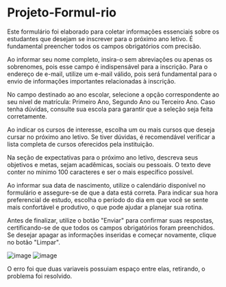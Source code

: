 # Projeto-Formul-rio

Este formulário foi elaborado para coletar informações essenciais sobre os estudantes que desejam se inscrever para o próximo ano letivo. É fundamental preencher todos os campos obrigatórios com precisão.

Ao informar seu nome completo, insira-o sem abreviações ou apenas os sobrenomes, pois esse campo é indispensável para a inscrição. Para o endereço de e-mail, utilize um e-mail válido, pois será fundamental para o envio de informações importantes relacionadas à inscrição.

No campo destinado ao ano escolar, selecione a opção correspondente ao seu nível de matrícula: Primeiro Ano, Segundo Ano ou Terceiro Ano. Caso tenha dúvidas, consulte sua escola para garantir que a seleção seja feita corretamente.

Ao indicar os cursos de interesse, escolha um ou mais cursos que deseja cursar no próximo ano letivo. Se tiver dúvidas, é recomendável verificar a lista completa de cursos oferecidos pela instituição.

Na seção de expectativas para o próximo ano letivo, descreva seus objetivos e metas, sejam acadêmicas, sociais ou pessoais. O texto deve conter no mínimo 100 caracteres e ser o mais específico possível.

Ao informar sua data de nascimento, utilize o calendário disponível no formulário e assegure-se de que a data está correta. Para indicar sua hora preferencial de estudo, escolha o período do dia em que você se sente mais confortável e produtivo, o que pode ajudar a planejar sua rotina.

Antes de finalizar, utilize o botão "Enviar" para confirmar suas respostas, certificando-se de que todos os campos obrigatórios foram preenchidos. Se desejar apagar as informações inseridas e começar novamente, clique no botão "Limpar".


![image](https://github.com/user-attachments/assets/94097f37-bf3f-42c7-967a-46f83eace3c7)
![image](https://github.com/user-attachments/assets/8198d2f3-483f-4c2a-8408-db248f653408)

O erro foi que duas variaveis possuiam espaço entre elas, retirando, o problema foi resolvido.

